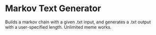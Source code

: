 # Markov Text Generator

Builds a markov chain with a given .txt input, and generates a .txt output with a user-specified length. Unlimited meme works.
